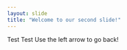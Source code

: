 ```yaml
---
layout: slide
title: "Welcome to our second slide!"
---
```

Test Test
Use the left arrow to go back!